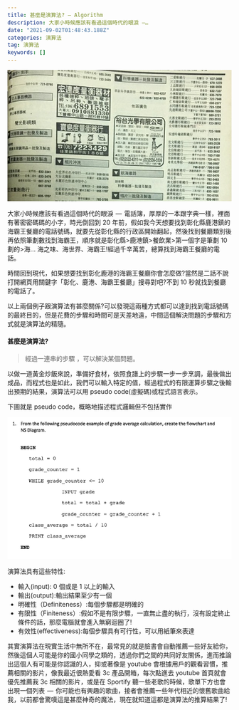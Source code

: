 ```yaml
---
title: 甚麼是演算法? — Algorithm
description: 大家小時候應該有看過這個時代的眼淚 —…
date: "2021-09-02T01:48:43.188Z"
categories: 演算法
tag: 演算法
keywords: []
---
```


![](/img/1__Dmg27k__HJRKw1D__itJgVVQ.png)

大家小時候應該有看過這個時代的眼淚  —  電話簿，厚厚的一本跟字典一樣，裡面有著密密碼碼的小字，時光倒回到 20 年前，假如我今天想要找到彰化縣鹿港鎮的海霸王餐廳的電話號碼，就要先從彰化縣的行政區開始翻起，然後找到餐廳類別後再依照筆劃數找到海霸王，順序就是彰化縣>鹿港鎮>餐飲業>第一個字是筆劃 10 劃的>海… 海之味、海世界、海霸王!經過千辛萬苦，總算找到海霸王餐廳的電話。

時間回到現代，如果想要找到彰化鹿港的海霸王餐廳你會怎麼做?當然是二話不說打開網頁用關鍵字「彰化、鹿港、海霸王餐廳」搜尋對吧?不到 10 秒就找到餐廳的電話了。

以上兩個例子跟演算法有甚麼關係?可以發現這兩種方式都可以達到找到電話號碼的最終目的，但是花費的步驟和時間可是天差地遠，中間這個解決問題的步驟和方式就是演算法的精隨。

#### 甚麼是演算法?

> 經過一連串的步驟 ，可以解決某個問題。

以做一道黃金炒飯來說，準備好食材，依照食譜上的步驟一步一步烹調，最後做出成品，而程式也是如此，我們可以輸入特定的值，經過程式的有限運算步驟之後輸出預期的結果，演算法可以用 pseudo code(虛擬碼)或程式語言表示。

下圖就是 pseudo code，概略地描述程式邏輯但不包括實作

![](/img/1__gUHdi5RKugXGdz__3e__hpHQ.png)

演算法具有這些特性:

- 輸入(input): 0 個或是 1 以上的輸入
- 輸出(output):輸出結果至少有一個
- 明確性（Definiteness）:每個步驟都是明確的
- 有限性（Finiteness）:假如不是有限步驟，一直無止盡的執行，沒有設定終止條件的話，那麼電腦就會進入無窮迴圈了!
- 有效性(effectiveness):每個步驟具有可行性，可以用紙筆來表達

其實演算法在現實生活中無所不在，最常見的就是臉書會自動推薦一些好友給你，然後這個人可能是你的國小同學之類的，透過你們之間的共同好友關係，進而推論出這個人有可能是你認識的人，抑或著像是 youtube 會根據用戶的觀看習慣，推薦相關的影片，像我最近很熱愛看 3c 產品開箱，每次點進去 youtube 首頁就會優先推薦我 3c 相關的影片，或是在 Sportify 聽一些老歌的時候，歌單下方也會出現一個列表  —  你可能也有興趣的歌曲，接者會推薦一些年代相近的懷舊歌曲給我，以前都會驚嘆這是甚麼神奇的魔法，現在就知道這都是演算法的推算結果了!

